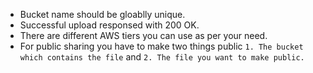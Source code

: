 * Bucket name should be gloablly unique.
* Successful upload responsed with 200 OK.
* There are different AWS tiers you can use as per your need.
* For public sharing you have to make two things public `1. The bucket which contains the file` and `2. The file you want to make public.`
